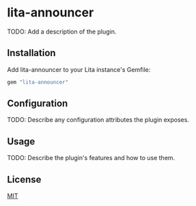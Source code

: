 # lita-announcer

TODO: Add a description of the plugin.

## Installation

Add lita-announcer to your Lita instance's Gemfile:

``` ruby
gem "lita-announcer"
```


## Configuration

TODO: Describe any configuration attributes the plugin exposes.

## Usage

TODO: Describe the plugin's features and how to use them.

## License

[MIT](http://opensource.org/licenses/MIT)
